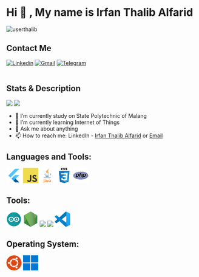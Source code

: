 # Hi 👋 , My name is Irfan Thalib Alfarid

<p align="left"> <img height="15" src="https://komarev.com/ghpvc/?username=userthalib&label=Views&color=blue&style=plastic" alt="userthalib" /> </p>

## Contact Me
[![Linkedin](https://img.shields.io/badge/-LinkedIn-blue?style=flat&logo=Linkedin&logoColor=white)](https://www.linkedin.com/in/irfan-thalib-alfarid-5b2427192/)
[![Gmail](https://img.shields.io/badge/-Gmail-c14438?style=flat&labelColor=fff&logo=Gmail&logoColor=c4302b)](mailto:thalibirfan29@gmail.com)
[![Telegram](https://img.shields.io/badge/-Telegram-2ca5e0?style=flat&logo=telegram&logoColor=white)](https://t.me/userthalib)
<br><br>

## Stats & Description
<img height="150" src= "https://github-readme-stats.vercel.app/api?username=userthalib&&show_icons=true&title_color=30B5A5&icon_color=30B5A5&text_color=fefae0&bg_color=072430"> <img height="150" src="https://github-readme-stats.vercel.app/api/top-langs/?username=userthalib&layout=compact&title_color=30B5A5&icon_color=30B5A5&text_color=fefae0&bg_color=072430">

- 🔭 I’m currently study on State Polytechnic of Malang
- 🌱 I’m currently learning Internet of Things
- 💬 Ask me about anything 
- 📫 How to reach me: LinkedIn - [Irfan Thalib Alfarid](https://www.linkedin.com/in/irfan-thalib-alfarid-5b2427192/) or [Email](mailto:thalibirfan29@gmail.com)

## Languages and Tools: 
<code><img height="40" src="https://raw.githubusercontent.com/github/explore/80688e429a7d4ef2fca1e82350fe8e3517d3494d/topics/flutter/flutter.png"></code>
<code><img height="40" src="https://raw.githubusercontent.com/github/explore/80688e429a7d4ef2fca1e82350fe8e3517d3494d/topics/javascript/javascript.png"></code>
<code><img height="40" src="https://raw.githubusercontent.com/github/explore/80688e429a7d4ef2fca1e82350fe8e3517d3494d/topics/java/java.png"></code>
<code><img height="40" src="https://raw.githubusercontent.com/github/explore/80688e429a7d4ef2fca1e82350fe8e3517d3494d/topics/css/css.png"></code>
<code><img height="40" src="https://raw.githubusercontent.com/github/explore/80688e429a7d4ef2fca1e82350fe8e3517d3494d/topics/php/php.png"></code>

## Tools: 
<code><img height="40" src="https://raw.githubusercontent.com/github/explore/80688e429a7d4ef2fca1e82350fe8e3517d3494d/topics/arduino/arduino.png"></code>
<code><img height="40" src="https://raw.githubusercontent.com/github/explore/80688e429a7d4ef2fca1e82350fe8e3517d3494d/topics/nodejs/nodejs.png"></code>
<code><img height="40" src="https://wakatime.com/static/img/editor-icons/word-128.png"></code>
<code><img height="40" src="https://wakatime.com/static/img/editor-icons/powerpoint-128.png"></code>
<code><img height="40" src="https://raw.githubusercontent.com/github/explore/80688e429a7d4ef2fca1e82350fe8e3517d3494d/topics/visual-studio-code/visual-studio-code.png"></code>

## Operating System:
<code><img height="40" src="https://raw.githubusercontent.com/github/explore/80688e429a7d4ef2fca1e82350fe8e3517d3494d/topics/ubuntu/ubuntu.png"></code>
<code><img height="40" src="https://raw.githubusercontent.com/github/explore/80688e429a7d4ef2fca1e82350fe8e3517d3494d/topics/windows/windows.png"></code>
